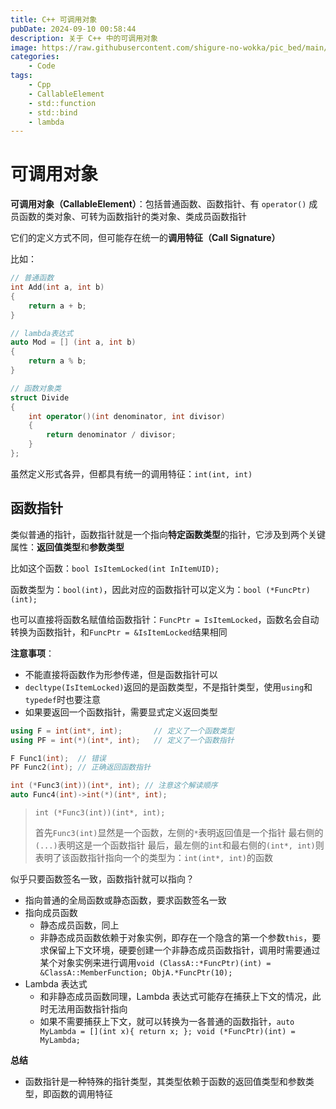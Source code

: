 ```yaml
---
title: C++ 可调用对象
pubDate: 2024-09-10 00:58:44
description: 关于 C++ 中的可调用对象
image: https://raw.githubusercontent.com/shigure-no-wokka/pic_bed/main/imgs/family_code.jpg
categories:
    - Code
tags:
    - Cpp
    - CallableElement
    - std::function
    - std::bind
    - lambda
---
```


# 可调用对象

**可调用对象（CallableElement）**：包括普通函数、函数指针、有 `operator()` 成员函数的类对象、可转为函数指针的类对象、类成员函数指针

它们的定义方式不同，但可能存在统一的**调用特征（Call Signature）**

比如：

```cpp
// 普通函数
int Add(int a, int b)
{
    return a + b;
}

// lambda表达式
auto Mod = [] (int a, int b)
{
    return a % b;
}

// 函数对象类
struct Divide
{
    int operator()(int denominator, int divisor)
    {
        return denominator / divisor;
    }
};
```

虽然定义形式各异，但都具有统一的调用特征：`int(int, int)`

<!--more-->

## 函数指针

类似普通的指针，函数指针就是一个指向**特定函数类型**的指针，它涉及到两个关键属性：**返回值类型**和**参数类型**

比如这个函数：`bool IsItemLocked(int InItemUID);`

函数类型为：`bool(int)`，因此对应的函数指针可以定义为：`bool (*FuncPtr)(int);`

也可以直接将函数名赋值给函数指针：`FuncPtr = IsItemLocked`，函数名会自动转换为函数指针，和`FuncPtr = &IsItemLocked`结果相同

**注意事项**：
- 不能直接将函数作为形参传递，但是函数指针可以
- `decltype(IsItemLocked)`返回的是函数类型，不是指针类型，使用`using`和`typedef`时也要注意
- 如果要返回一个函数指针，需要显式定义返回类型

```cpp
using F = int(int*, int);       // 定义了一个函数类型
using PF = int(*)(int*, int);   // 定义了一个函数指针

F Func1(int);  // 错误
PF Func2(int); // 正确返回函数指针

int (*Func3(int))(int*, int); // 注意这个解读顺序
auto Func4(int)->int(*)(int*, int);
```

> `int (*Func3(int))(int*, int);`
> 
> 首先`Func3(int)`显然是一个函数，左侧的`*`表明返回值是一个指针
> 最右侧的`(...)`表明这是一个函数指针
> 最后，最左侧的`int`和最右侧的`(int*, int)`则表明了该函数指针指向一个的类型为：`int(int*, int)`的函数

似乎只要函数签名一致，函数指针就可以指向？

- 指向普通的全局函数或静态函数，要求函数签名一致
- 指向成员函数
  - 静态成员函数，同上
  - 非静态成员函数依赖于对象实例，即存在一个隐含的第一个参数`this`，要求保留上下文环境，硬要创建一个非静态成员函数指针，调用时需要通过某个对象实例来进行调用`void (ClassA::*FuncPtr)(int) = &ClassA::MemberFunction; ObjA.*FuncPtr(10);`
- Lambda 表达式
  - 和非静态成员函数同理，Lambda 表达式可能存在捕获上下文的情况，此时无法用函数指针指向
  - 如果不需要捕获上下文，就可以转换为一各普通的函数指针，`auto MyLambda = [](int x){ return x; }; void (*FuncPtr)(int) = MyLambda;`


**总结**
- 函数指针是一种特殊的指针类型，其类型依赖于函数的返回值类型和参数类型，即函数的调用特征
